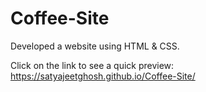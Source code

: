 # Coffee-Site
Developed a website using HTML &amp; CSS.

Click on the link to see a quick preview: https://satyajeetghosh.github.io/Coffee-Site/
